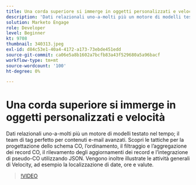 ```yaml
---
title: Una corda superiore si immerge in oggetti personalizzati e velocità
description: 'Dati relazionali uno-a-molti più un motore di modelli testato nel tempo: il team di tag perfetto per contenuti e-mail avanzati. Scopri le tattiche per la progettazione dello schema CO: ordinare, filtrare e aggregare i record CO, rilevare gli aggiornamenti dei record e integrare gli pseudo-CO utilizzando JSON.'
solution: Marketo Engage
role: Developer
level: Beginner
kt: 9708
thumbnail: 340313.jpeg
exl-id: d84c53e1-40a4-4172-a173-73ebde451edd
source-git-commit: ca06e5a8b1602a7bcfb83a43f529680a5a96bacf
workflow-type: tm+mt
source-wordcount: '100'
ht-degree: 0%

---
```


# Una corda superiore si immerge in oggetti personalizzati e velocità

Dati relazionali uno-a-molti più un motore di modelli testato nel tempo; il team di tag perfetto per contenuti e-mail avanzati. Scopri le tattiche per la progettazione dello schema CO, l’ordinamento, il filtraggio e l’aggregazione dei record CO, il rilevamento degli aggiornamenti dei record e l’integrazione di pseudo-CO utilizzando JSON. Vengono inoltre illustrate le attività generali di Velocity, ad esempio la localizzazione di date, ore e valute.

>[!VIDEO](https://video.tv.adobe.com/v/340313/?quality=12&learn=on)

